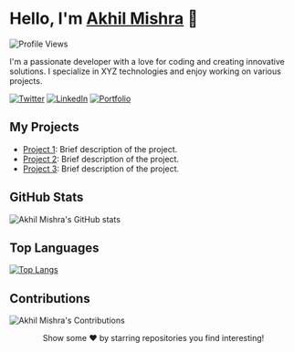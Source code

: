 <!-- Your Name -->
# Hello, I'm [Akhil Mishra](https://yourwebsite.com) 👋

<!-- Visitor Counter -->
![Profile Views](https://komarev.com/ghpvc/?username=akhilmishra210)

<!-- Introduction -->
I'm a passionate developer with a love for coding and creating innovative solutions. I specialize in XYZ technologies and enjoy working on various projects.

<!-- Social Media Links -->
[![Twitter](https://img.shields.io/twitter/follow/twitter-handle?style=social)](https://twitter.com/your-twitter-handle)
[![LinkedIn](https://img.shields.io/badge/LinkedIn-Connect-blue)](https://www.linkedin.com/in/your-linkedin-profile/)
[![Portfolio](https://img.shields.io/badge/Portfolio-Visit-red)](https://yourwebsite.com)

<!-- Project Showcase -->
## My Projects

- [Project 1](https://github.com/akhilmishra210/project-1): Brief description of the project.
- [Project 2](https://github.com/akhilmishra210/project-2): Brief description of the project.
- [Project 3](https://github.com/akhilmishra210/project-3): Brief description of the project.

<!-- GitHub Stats -->
## GitHub Stats

![Akhil Mishra's GitHub stats](https://github-readme-stats.vercel.app/api?username=akhilmishra210&show_icons=true&theme=dark)

<!-- Top Languages -->
## Top Languages

[![Top Langs](https://github-readme-stats.vercel.app/api/top-langs/?username=akhilmishra210&layout=compact&theme=dark)](https://github.com/akhilmishra210)

<!-- Contributions -->
## Contributions

![Akhil Mishra's Contributions](https://github-readme-streak-stats.herokuapp.com/?user=akhilmishra210&theme=dark)

<!-- Footer -->
<p align="center">
    Show some ❤️ by starring repositories you find interesting!
</p>
